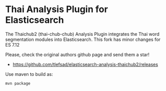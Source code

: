 # Thai Analysis Plugin for Elasticsearch

The Thaichub2 (thai-chub-chub) Analysis Plugin integrates the Thai word segmentation modules into Elasticsearch.
This fork has minor changes for ES 7.12

Please, check the original authors github page and send them a star!

- https://github.com/tlefsad/elasticsearch-analysis-thaichub2/releases


Use maven to build as:

```bash
mvn package
```

